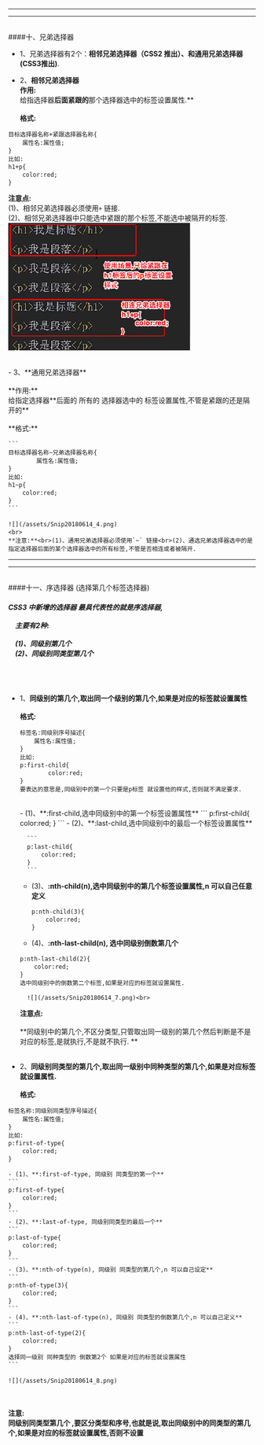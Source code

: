 ***
***
<br>
####十、兄弟选择器 

- 1、兄弟选择器有2个：**相邻兄弟选择器（CSS2 推出）、和通用兄弟选择器(CSS3推出)**.


- 2、**相邻兄弟选择器**<br>**作用:**<br>给指选择器**后面紧跟的**那个选择器选中的标签设置属性.**<br><br> **格式:**
```
目标选择器名称+紧跟选择器名称{
    属性名:属性值;
}
比如:
h1+p{
    color:red;
}
```
**注意点:**<br>(1)、相邻兄弟选择器必须使用`+` 链接.<br>(2)、相邻兄弟选择器中只能选中紧跟的那个标签,不能选中被隔开的标签.
![](/assets/Snip20180614_3.png)




<br> 
- 3、**通用兄弟选择器**<br><br>**作用:**<br> 给指定选择器**后面的 所有的 选择器选中的 标签设置属性,不管是紧跟的还是隔开的**<br><br>**格式:**

    ```
    目标选择器名称~兄弟选择器名称{
            属性名:属性值;
    }
    比如:
    h1~p{
        color:red;
    }
    ```
    
    ![](/assets/Snip20180614_4.png)
    <br>
    **注意:**<br>(1)、通用兄弟选择器必须使用`~` 链接<br>(2)、通选兄弟选择器选中的是指定选择器后面的某个选择器选中的所有标签,不管是否相连或者被隔开.
    
    
    
***
***
<br>
####十一、序选择器 (选择第几个标签选择器)

#####  CSS3 中新增的选择器 最具代表性的就是序选择器,<br><br>&emsp;主要有2种:<br><br>**&emsp;(1)、同级别第几个<br>&emsp;(2)、同级别同类型第几个**<br>


<br><br>
- 1、**同级别的第几个,取出同一个级别的第几个,如果是对应的标签就设置属性** <br><br>**格式:**
    ```
    标签名:同级别序号描述{
        属性名:属性值;
    }
    比如:
    p:first-child{
            color:red;
    }
    要表达的意思是,同级别中的第一个只要是p标签 就设置他的样式,否则就不满足要求.
    ```
    <br>
    - (1)、**:first-child,选中同级别中的第一个标签设置属性**
        ```
        p:first-child{
            color:red;
        }
        ```
    - (2)、**:last-child,选中同级别中的最后一个标签设置属性**
        
        ```
        p:last-child{
            color:red;
        }
        ```
    - (3)、**:nth-child(n),选中同级别中的第几个标签设置属性,n 可以自己任意定义**    
        ``` 
        p:nth-child(3){
            color:red;
        }
        ``` 
        
    - (4)、**:nth-last-child(n), 选中同级别倒数第几个**
    ```
    p:nth-last-child(2){
        color:red;
    }
    选中同级别中的倒数第二个标签,如果是对应的标签就设置属性.
    ```
        ![](/assets/Snip20180614_7.png)<br>
    **注意点:**<br><br>**同级别中的第几个,不区分类型,只管取出同一级别的第几个然后判断是不是对应的标签,是就执行,不是就不执行. **
    <br><br>

- 2、**同级别同类型的第几个,取出同一级别中同种类型的第几个,如果是对应标签就设置属性.**<br><br>**格式:**
```
标签名称:同级别同类型序号描述{
    属性名:属性值;
}
比如:
p:first-of-type{
    color:red;
}
```
    - (1)、**:first-of-type, 同级别 同类型的第一个**
    ```
    p:first-of-type{
        color:red;
    }
    ```
    - (2)、**:last-of-type, 同级别同类型的最后一个**
    ```
    p:last-of-type{
        color:red;
    }
    ```
    - (3)、**:nth-of-type(n), 同级别 同类型的第几个,n 可以自己设定**
    ```
    p:nth-of-type(3){
        color:red;
    }
    ```
    - (4)、**:nth-last-of-type(n), 同级别 同类型的倒数第几个,n 可以自己定义**
    ```
    p:nth-last-of-type(2){
        color:red;    
    }
    选择同一级别 同种类型的 倒数第2个 如果是对应的标签就设置属性
    ```

    ![](/assets/Snip20180614_8.png)
<br><br>
**注意:**<br>**同级别同类型第几个 ,要区分类型和序号,也就是说,取出同级别中的同类型的第几个,如果是对应的标签就设置属性,否则不设置**
    


